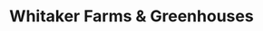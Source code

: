 ---
title: "Whitaker Farms & Greenhouses"
url: /franklinville/whitaker-farms-and-greenhouses/
shop: garden centre
---